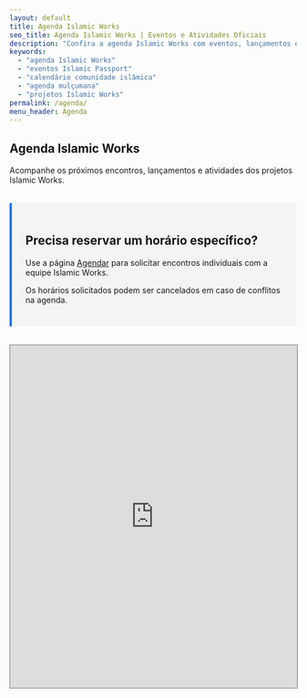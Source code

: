 ```yaml
---
layout: default
title: Agenda Islamic Works
seo_title: Agenda Islamic Works | Eventos e Atividades Oficiais
description: "Confira a agenda Islamic Works com eventos, lançamentos e encontros do Islamic Passport e projetos parceiros."
keywords:
  - "agenda Islamic Works"
  - "eventos Islamic Passport"
  - "calendário comunidade islâmica"
  - "agenda mulçumana"
  - "projetos Islamic Works"
permalink: /agenda/
menu_header: Agenda
---
```


<section class="section">
  <div class="container">
    <div class="section-heading">
      <h1>Agenda Islamic Works</h1>
      <p>Acompanhe os próximos encontros, lançamentos e atividades dos projetos Islamic Works.</p>
    </div>
    <div class="booking-highlight" style="margin: 2rem 0; padding: 1.5rem; background: #f4f4f4; border-left: 4px solid #1a73e8;">
      <h2>Precisa reservar um horário específico?</h2>
      <p>Use a página <a class="cta" href="{{ '/agendar/' | relative_url }}">Agendar</a> para solicitar encontros individuais com a equipe Islamic Works.</p>
      <p class="meta">Os horários solicitados podem ser cancelados em caso de conflitos na agenda.</p>
    </div>
    <div class="calendar-wrapper">
      <iframe src="https://calendar.google.com/calendar/embed?height=600&amp;wkst=1&amp;ctz=America%2FFortaleza&amp;showPrint=0&amp;src=Y29uc3VsdG9yaWFAY2FybG9zZGVsZmluby5ldGkuYnI&amp;src=Y2FybG9zZGVsZmluby5ldGkuYnJfdTQyYWVjOTA0cWhnMWtkaGM3bzRnaXYxc2tAZ3JvdXAuY2FsZW5kYXIuZ29vZ2xlLmNvbQ&amp;src=Y19jbGFzc3Jvb200OGFiMzVkNUBncm91cC5jYWxlbmRhci5nb29nbGUuY29t&amp;src=Y19jbGFzc3Jvb205Y2Q3Y2VjN0Bncm91cC5jYWxlbmRhci5nb29nbGUuY29t&amp;src=Y19hcm1uNDFnbTlnZWFqbmpzNTNwNDdudWZoa0Bncm91cC5jYWxlbmRhci5nb29nbGUuY29t&amp;src=Y19jbGFzc3Jvb21lOWEyNGY5ZUBncm91cC5jYWxlbmRhci5nb29nbGUuY29t&amp;src=Y2FybG9zZGVsZmluby5ldGkuYnJfY2xhc3Nyb29tNDA3MzM2MzNAZ3JvdXAuY2FsZW5kYXIuZ29vZ2xlLmNvbQ&amp;src=Y19jbGFzc3Jvb21jMWQzZTFmZEBncm91cC5jYWxlbmRhci5nb29nbGUuY29t&amp;src=cHQtYnIuaXNsYW1pYyNob2xpZGF5QGdyb3VwLnYuY2FsZW5kYXIuZ29vZ2xlLmNvbQ&amp;src=cHQuYnJhemlsaWFuI2hvbGlkYXlAZ3JvdXAudi5jYWxlbmRhci5nb29nbGUuY29t&amp;src=cHQtYnIuYnJhemlsaWFuI2hvbGlkYXlAZ3JvdXAudi5jYWxlbmRhci5nb29nbGUuY29t&amp;src=Y2RjcC5jb25zdWx0b3JpYUBnbWFpbC5jb20&amp;color=%23d50000&amp;color=%23b39ddb&amp;color=%231967d2&amp;color=%23137333&amp;color=%233f51b5&amp;color=%23202124&amp;color=%23137333&amp;color=%231967d2&amp;color=%230b8043&amp;color=%230b8043&amp;color=%230b8043&amp;color=%237cb342" style="border:solid 1px #777" width="100%" height="600" frameborder="0" scrolling="no"></iframe>
    </div>
  </div>
</section>
